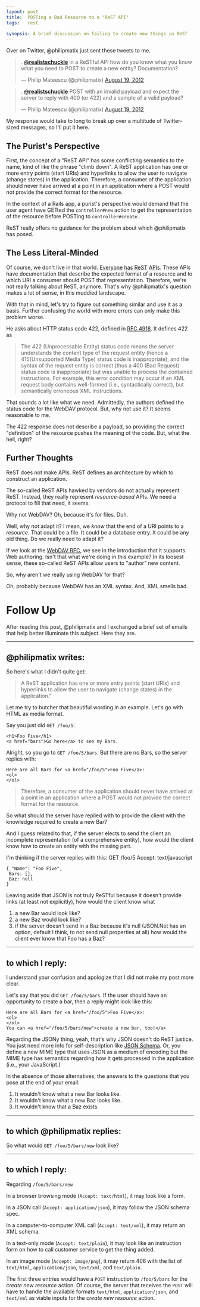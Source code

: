 ```yaml
---
layout: post
title:  POSTing a Bad Resource to a "ReST API"
tags:   rest

synopsis: A brief discussion on failing to create new things in ReST
---
```

Over on Twitter, @philipmatix just sent these tweets to me.

<blockquote class="twitter-tweet"><p>. <a href="https://twitter.com/realistschuckle"><s>@</s><b>realistschuckle</b></a> in a ReSTful API how do you know what you know what you need to POST to create a new entity? Documentation?</p>&mdash; Philip Mateescu (@philipmatix) <a href="https://twitter.com/philipmatix/status/237190399343611904" data-datetime="2012-08-19T14:12:52+00:00">August 19, 2012</a></blockquote>
<blockquote class="twitter-tweet"><p>. <a href="https://twitter.com/realistschuckle"><s>@</s><b>realistschuckle</b></a> POST with an invalid payload and expect the server to reply with 400 (or 422) and a sample of a valid payload?</p>&mdash; Philip Mateescu (@philipmatix) <a href="https://twitter.com/philipmatix/status/237191286128513024" data-datetime="2012-08-19T14:16:24+00:00">August 19, 2012</a></blockquote>

My response would take to long to break up over a multitude of Twitter-sized
messages, so I'll put it here.

## The Purist's Perspective

First, the concept of a "ReST API" has some conflicting semantics to the name,
kind of like the phrase "climb down". A ReST application has one or more entry
points (start URIs) and hyperlinks to allow the user to navigate (change
states) in the application. Therefore, a consumer of the application should
never have arrived at a point in an application where a POST would not provide
the correct format for the resource.

In the context of a Rails app, a purist's perspective would demand that the
user agent have GETted the `controller#new` action to get the representation
of the resource before POSTing to `controller#create`.

ReST really offers no guidance for the problem about which @philipmatix has
posed.

## The Less Literal-Minded

Of course, we don't live in that world.
[Everyone](https://dev.twitter.com/docs/api)
[has](http://developer.netflix.com/docs/REST_API_Conventions)
[ReST](https://www.dropbox.com/developers/reference/api)
[APIs](http://developer.force.com/REST).
These APIs have documentation that describe the expected format of a resource
and to which URI a consumer should POST that representation. Therefore, we're
not really talking about ReST, anymore. That's why @philipmatix's question makes
a lot of sense, in this muddied landscape.

With that in mind, let's try to figure out something similar and use it as a
basis. Further confusing the world with more errors can only make this problem
worse.

He asks about HTTP status code 422, defined in
[RFC 4918](http://tools.ietf.org/html/rfc4918#section-11.2). It defines 422
as

> The 422 (Unprocessable Entity) status code means the server understands the
> content type of the request entity (hence a 415(Unsupported Media Type) status
> code is inappropriate), and the syntax of the request entity is correct (thus a
> 400 (Bad Request) status code is inappropriate) but was unable to process the
> contained instructions. For example, this error condition may occur if an XML
> request body contains well-formed (i.e., syntactically correct), but
> semantically erroneous XML instructions.

That sounds a lot like what we need. Admittedly, the authors defined the status
code for the WebDAV protocol. But, why not use it? It seems reasonable to me.

The 422 response does not describe a payload, so providing the correct
"definition" of the resource pushes the meaning of the code. But, what the hell,
right?

## Further Thoughts

ReST does not make APIs. ReST defines an architecture by which to construct an
application.

The so-called ReST APIs hawked by vendors do not actually represent ReST.
Instead, they really represent *resource-based* APIs. We need a protocol to fill
that need, it seems.

Why not WebDAV? Oh, because it's for files. Duh.

Well, why not adapt it? I mean, we *know* that the end of a URI points to a
*resource*. That could be a file. It could be a database entry. It could be any
old thing. Do we really need to adapt it?

If we look at the [WebDAV RFC](http://tools.ietf.org/html/rfc4918), we see in
the introduction that it supports Web authoring. Isn't that what we're doing in
this example? In its loosest sense, these so-called ReST APIs allow users to
"author" new content.

So, why aren't we really using WebDAV for that?

Oh, probably because WebDAV has an XML syntax. And, XML smells bad.

# Follow Up

After reading this post, @philipmatix and I exchanged a brief set of emails that
help better illuminate this subject. Here they are.

---

## @philipmatix writes:

So here's what I didn't quite get:

> A ReST application has one or more entry points (start URIs) and hyperlinks to
> allow the user to navigate (change states) in the application."

Let me try to butcher that beautiful wording in an example. Let's go with HTML
as media format.

Say you just did `GET /foo/5`:

    <h1>Foo Five</h1>
    <a href="bars">Go here</a> to see my Bars.

Alright, so you go to `GET /foo/5/bars`. But there are no Bars, so the server
replies with:

    Here are all Bars for <a href="/foo/5">Foo Five</a>:
    <ol>
    </ol>

> Therefore, a consumer of the application should never have arrived at a point
> in an application where a POST would not provide the correct format for the
> resource.

So what should the server have replied with to provide the client with the
knowledge required to create a new Bar?

And I guess related to that, if the server elects to send the client an
incomplete representation (of a comprehensive entity), how would the client know
how to create an entity with the missing part.

I'm thinking if the server replies with this:
    GET /foo/5
    Accept: text/javascript

    { "Name": "Foo Five",
     Bars: [],
     Baz: null
    }

Leaving aside that JSON is not truly ReSTful because it doesn't provide links
(at least not explicitly), how would the client know what

1. a new Bar would look like?
2. a new Baz would look like?
3. if the server doesn't send in a Baz because it's null (JSON.Net has an
   option, default I think, to not send null properties at all) how would the
   client ever know that Foo has a Baz?

---

## to which I reply:

I understand your confusion and apologize that I did not make my post more
clear.

Let's say that you did `GET /foo/5/bars`. If the user should have an opportunity
to create a bar, then a reply might look like this:

    Here are all Bars for <a href="/foo/5">Foo Five</a>:
    <ol>
    </ol>
    You can <a href="/foo/5/bars/new">create a new bar, too!</a>

Regarding the JSONy thing, yeah, that's why JSON doesn't do ReST justice. You
just need more info for self-description like
[JSON Schema](http://json-schema.org). Or, you define a new MIME type that uses
JSON as a medium of encoding but the MIME type has semantics regarding how it
gets processed in the application (i.e., your JavaScript.)

In the absence of those alternatives, the answers to the questions that you pose
at the end of your email:

1. It wouldn't know what a new Bar looks like.
1. It wouldn't know what a new Baz looks like.
1. It wouldn't know that a Baz exists.

---

## to which @philipmatix replies:

So what would `GET /foo/5/bars/new` look like?

---

## to which I reply:

Regarding `/foo/5/bars/new`

In a browser browsing mode (`Accept: text/html`), it may look like a form.

In a JSON call (`Accept: application/json`), it may follow the JSON schema spec.

In a computer-to-computer XML call (`Accept: text/xml`), it may return an XML
schema.

In a text-only mode (`Accept: text/plain`), it may look like an instruction form
on how to call customer service to get the thing added.

In an image mode (`Accept: image/png`), it may return 406 with the list of
`text/html`, `application/json`, `text/xml`, and `text/plain`.

The first three entries would have a `POST` instruction to `/foo/5/bars` for the
*create new resource* action. Of course, the server that receives the `POST`
will have to handle the available formats `text/html`, `application/json`, and 
`text/xml` as viable inputs for the *create new resource* action.

<script src="//platform.twitter.com/widgets.js" charset="utf-8"></script>

